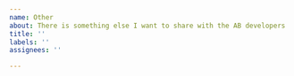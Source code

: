 ```yaml
---
name: Other
about: There is something else I want to share with the AB developers
title: ''
labels: ''
assignees: ''

---
```



